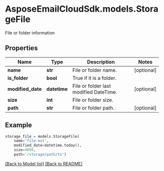 # AsposeEmailCloudSdk.models.StorageFile

File or folder information

## Properties
Name | Type | Description | Notes
------------ | ------------- | ------------- | -------------
**name** |**str** |File or folder name. |[optional] 
**is_folder** |**bool** |True if it is a folder. |
**modified_date** |**datetime** |File or folder last modified DateTime. |[optional] 
**size** |**int** |File or folder size. |
**path** |**str** |File or folder path. |[optional] 



## Example
```python
storage_file = models.StorageFile(
    name='file.ext',
    modified_date=datetime.today(),
    size=4096,
    path='/storage/path/to')
```


[[Back to Model list]](Models.md) [[Back to README]](README.md)

